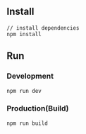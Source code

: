 ## Install

```bush
// install dependencies
npm install
```

## Run

### Development

```bush
npm run dev
```

### Production(Build)

```bush
npm run build
```
